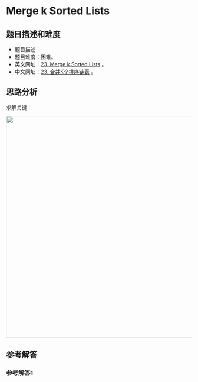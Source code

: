 # Merge k Sorted Lists

## 题目描述和难度
+ 题目描述：
+ 题目难度：困难。
+ 英文网址：[23. Merge k Sorted Lists](https://leetcode.com/problems/merge-k-sorted-lists/description/)  。
+ 中文网址：[23. 合并K个排序链表](https://leetcode-cn.com/problems/merge-k-sorted-lists/description/)  。
## 思路分析
求解关键：

<img src="https://liweiwei1419.github.io/images/leetcode-solution/" width="600">

## 参考解答
### 参考解答1

```java

```